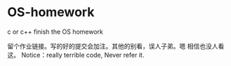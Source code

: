 # OS-homework
c or c++ finish the OS homework

留个作业链接。写的好的提交会加注。其他的别看，误人子弟。嗯 相信也没人看这。
Notice：really terrible code, Never refer it.
